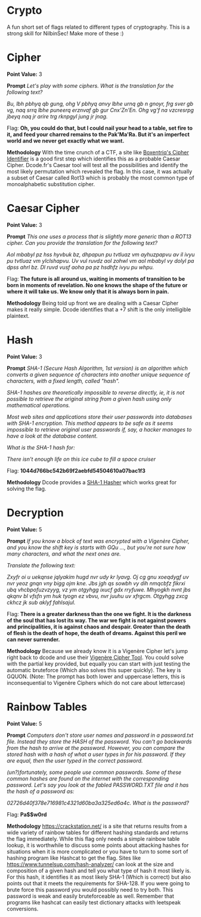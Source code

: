 # Crypto

A fun short set of flags related to different types of cryptography. This is a strong skill for NilbinSec! Make more of these :)

# Cipher
**Point Value:** 3

**Prompt**
_Let's play with some ciphers. What is the translation for the following text?_

_Bu, lbh pbhyq qb gung, ohg V pbhyq anvy lbhe urnq gb n gnoyr, frg sver gb vg, naq srrq lbhe puneerq erznvaf gb gur Cnx'Zn'En. Ohg vg'f na vzcresrpg jbeyq naq jr arire trg rknpgyl jung jr jnag._

Flag: **Oh, you could do that, but I could nail your head to a table, set fire to it, and feed your charred remains to the Pak'Ma'Ra. But it's an imperfect world and we never get exactly what we want.**

**Methodology**
With the time crunch of a CTF, a site like [Boxentriq's Cipher Identifier](https://www.boxentriq.com/code-breaking/cipher-identifier) is a good first step which identifies this as a probable Caesar Cipher. Dcode.fr's Caesar tool will test all the possibilities and identify the most likely permutation which revealed the flag. In this case, it was actually a subset of Caesar called Rot13 which is probably the most common type of monoalphabetic substitution cipher.

# Caesar Cipher
**Point Value:** 3

**Prompt**
_This one uses a process that is slightly more generic than a ROT13 cipher. Can you provide the translation for the following text?_

_Aol mbabyl pz hss hyvbuk bz, dhpapun pu tvtluaz vm ayhuzpapvu av il ivyu pu tvtluaz vm ylclshapvu. Uv vul ruvdz aol zohwl vm aol mbabyl vy dolyl pa dpss ahrl bz. Dl ruvd vusf aoha pa pz hsdhfz ivyu pu whpu._

Flag: **The future is all around us, waiting in moments of transition to be born in moments of revelation. No one knows the shape of the future or where it will take us. We know only that it is always born in pain.**

**Methodology**
Being told up front we are dealing with a Caesar Cipher makes it really simple. Dcode identifies that a +7 shift is the only intelligible plaintext.

# Hash
**Point Value:** 3

**Prompt**
_SHA-1 (Secure Hash Algorithm, 1st version) is an algorithm which converts a given sequence of characters into another unique sequence of characters, with a fixed length, called "hash"._

_SHA-1 hashes are theoretically impossible to reverse directly, ie, it is not possible to retrieve the original string from a given hash using only mathematical operations._

_Most web sites and applications store their user passwords into databases with SHA-1 encryption. This method appears to be safe as it seems impossible to retrieve original user passwords if, say, a hacker manages to have a look at the database content._

_What is the SHA-1 hash for:_

_There isn’t enough life on this ice cube to fill a space cruiser_

Flag: **1044d766bc542b69f2aebfd54504610a07bac1f3**

**Methodology**
Dcode provides a [SHA-1 Hasher](https://www.dcode.fr/sha1-hash) which works great for solving the flag.

# Decryption
**Point Value:** 5

**Prompt**
_If you know a block of text was encrypted with a Vigenère Cipher, and you know the shift key is starts with GQu ..., but you're not sure how many characters, and what the next ones are._

_Translate the following text:_

_Zxyfr oi u uekqnse jqlyakim hugd nvr udy kr lyavg. Oj cg gnu xoeqdygf uv nvr yeoz gnqn vny bigg ojm kne. Jbs jgh qs sowbh vy dih nmqcbfz fikrxi ubq vhcbpofuzvzyyg, vz ym otgyhgg ixucf gdx rryfuwe. Mhyogkh nvnt jbs qkqnv bl vfsfn ym huk tyogn ez vbvu, nvr juuhu uv xfrgcm. Otgyhgg zxcg ckhcz jk sub aklyf fahlsajul._

Flag: **There is a greater darkness than the one we fight. It is the darkness of the soul that has lost its way. The war we fight is not against powers and principalities, it is against chaos and despair. Greater than the death of flesh is the death of hope, the death of dreams. Against this peril we can never surrender.**

**Methodology**
Because we already know it is a Vigenère Cipher let's jump right back to dcode and use their [Vigenère Cipher Tool](https://www.dcode.fr/vigenere-cipher). You could solve with the partial key provided, but equally you can start with just testing the automatic bruteforce (Which also solves this super quickly). The key is GQUON. (Note: The prompt has both lower and uppercase letters, this is inconsequential to Vigenère Ciphers which do not care about lettercase)

# Rainbow Tables
**Point Value:** 5

**Prompt**
_Computers don't store user names and password in a password.txt file. Instead they store the HASH of the password. You can't go backwards from the hash to arrive at the password. However, you can compare the stored hash with a hash of what a user types in for his password. If they are equal, then the user typed in the correct password._

_(un?)fortunately, some people use common passwords. Some of these common hashes are found on the internet with the corresponding password. Let's say you look at the fabled PASSWORD.TXT file and it has the hash of a password as:_

_02726d40f378e716981c4321d60ba3a325ed6a4c. What is the password?_

Flag: **Pa$$w0rd**

**Methodology**
https://crackstation.net/ is a site that returns results from a wide variety of rainbow tables for different hashing standards and returns the flag immediately. While this flag only needs a simple rainbow table lookup, it is worthwhile to discuss some points about attacking hashes for situations when it is more complicated or you have to turn to some sort of hashing program like Hashcat to get the flag. Sites like https://www.tunnelsup.com/hash-analyzer/ can look at the size and composition of a given hash and tell you what type of hash it most likely is. For this hash, it identifies it as most likely SHA-1 (Which is correct) but also points out that it meets the requirements for SHA-128. If you were going to brute force this password you would possibly need to try both. This password is weak and easily bruteforceable as well. Remember that programs like hashcat can easily test dictionary attacks with leetspeak conversions. 

